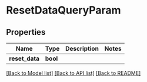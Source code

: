 # ResetDataQueryParam

## Properties

Name | Type | Description | Notes
------------ | ------------- | ------------- | -------------
**reset_data** | **bool** |  | 

[[Back to Model list]](../README.md#documentation-for-models) [[Back to API list]](../README.md#documentation-for-api-endpoints) [[Back to README]](../README.md)


